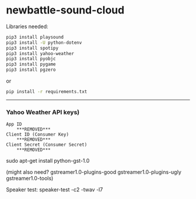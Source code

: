 # newbattle-sound-cloud

Libraries needed:
```sh
pip3 install playsound
pip3 install -U python-dotenv
pip3 install spotipy
pip3 install yahoo-weather
pip3 install pyobjc
pip3 install pygame
pip3 install pgzero
```
or

```sh
pip install -r requirements.txt
```

---

### Yahoo Weather API keys)
```
App ID
    ***REMOVED***
Client ID (Consumer Key)
    ***REMOVED***
Client Secret (Consumer Secret)
    ***REMOVED***
```


sudo apt-get install python-gst-1.0

(might also need? gstreamer1.0-plugins-good gstreamer1.0-plugins-ugly gstreamer1.0-tools)

Speaker test:
speaker-test -c2 -twav -l7
